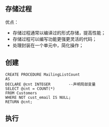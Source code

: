 ## 存储过程

优点：

* 存储过程通常以编译过的形式存储，提高性能；
* 存储过程可以编写功能更强更灵活的代码；
* 处理封装在一个单元中，简化操作；

## 创建

```
CREATE PROCEDURE MailingListCount
AS
DECLARE @cnt INTEGER		--声明局部变量
SELECT @cnt = COUNT(*)
FROM Customers
WHERE NOT cust_email IS NULL;
RETURN @cnt;
```

## 执行



